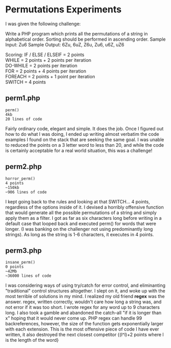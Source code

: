 Permutations Experiments
========================

I was given the following challenge:

Write a PHP program which prints all the permutations of a string in alphabetical order. Sorting should be performed in ascending order.
Sample Input: Zu6
Sample Output: 6Zu, 6uZ, Z6u, Zu6, u6Z, uZ6
 
Scoring:
IF / ELSE / ELSEIF = 2 points  
WHILE = 2 points + 2 points per iteration  
DO-WHILE = 2 points per iteration  
FOR = 2 points + 4 points per iteration  
FOREACH = 2 points + 1 point per iteration  
SWITCH = 4 points  

perm1.php
---------
	perm()
	4kb
	20 lines of code
Fairly ordinary code, elegant and simple.  It does the job.  Once I figured out how to do what I was doing, I ended up writing almost verbatim the code examples I found on the stack that are seeking the same goal.  I was unable to reduced the points on a 3 letter word to less than 20, and while the code is certainly acceptable for a real world situation, this was a challenge!

perm2.php
---------
	horror_perm()
	4 points
	~150kb
	~906 lines of code
I kept going back to the rules and looking at that SWITCH... 4 points, regardless of the options inside of it.  I devised a horribly offensive function that would generate all the possible permutations of a string and simply apply them as a filter.  I got as far as six characters long before writing in a default case that looped back and executed perm() for words that were longer.  (I was banking on the challenger not using predominantly long strings).  As long as the string is 1-6 characters, it executes in 4 points.

perm3.php
---------
	insane_perm()
	0 points
	~42Mb
	~36000 lines of code
I was considering ways of using try/catch for error control, and eliminanting "traditional" control structures altogether.  I slept on it, and woke up with the most terrible of solutions in my mind.  I realized my old friend **regex** was the answer.  regex, written correctly, wouldn't care how long a string was, and not error if it was too short. I wrote regex for any word up to 9 characters long.  I also took a gamble and abandoned the catch-all "if it is longer than x" hoping that it would never come up.  PHP regex can handle 99 backreferences, however, the size of the function gets exponentially larger with each extension.
This is the most offensive piece of code I have ever written, it also destroyed the next closest competitor {(l^l)+2 points where l is the length of the word}
